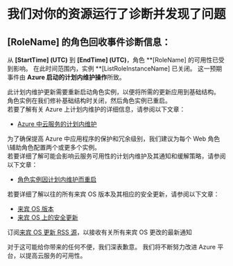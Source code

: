 <properties
    pageTitle="CloudServices RCA"
    description="RCA - 计划内维护 - 角色回收"
    infoBubbleText="发现最近已重新启动。 请参阅右侧的详细信息。"
    service="microsoft.classiccompute"
    resource="domainnames"
    authors="chiragpa"
    displayOrder=""
    articleId="RoleRecycle_GuestOSUpdate_All_Instances_Down"
    diagnosticScenario="CloudServiceRolecyle"
    selfHelpType="rca"
    supportTopicIds="32422590"
    resourceTags=""
    productPesIds="13185"
    cloudEnvironments="public"
/>

# <a name="we-ran-diagnostics-on-your-resource-and-found-an-issue"></a>我们对你的资源运行了诊断并发现了问题

<!--issueDescription-->
## <a name="role-recycle-incident-diagnostic-information-for-rolename--rolename--"></a>**[RoleName] 的角色回收事件诊断信息<!--($RoleName)-->：** ##

从 **[StartTime]<!--($StartTime)--> (UTC)** 到 **[EndTime]<!--($EndTime)--> (UTC)**，角色 **[RoleName]<!--($RoleName)--> 的可用性已受到影响。  在此时间范围内，实例 **[ListRoleInstanceName]<!--($ListRoleInstanceName)--> 已关闭。 这一预期事件由 **Azure 启动的计划内维护操作**所致。  

<!--/issueDescription-->

此计划内维护更新需要重新启动角色实例，以便将所需的更新应用到基础结构。 角色实例在我们修补基础结构时关闭，然后角色实例已重启。<br> 若要了解有关 Azure 上计划内维护的详细信息，请参阅以下文章：<br>
* [Azure 中云服务的计划内维护](https://blogs.msdn.microsoft.com/kwill/2012/09/19/role-instance-restarts-due-to-os-upgrades/)<br>

为了确保提高 Azure 中应用程序的保护和冗余级别，我们建议为每个 Web 角色\辅助角色配置两个或更多个实例。<br>
若要详细了解可能会影响云服务可用性的计划内维护及其通知和缓解策略，请参阅以下文章：<br>
* [角色实例因计划内维护而重启](https://blogs.msdn.microsoft.com/kwill/2012/09/19/role-instance-restarts-due-to-os-upgrades/)<br>

若要详细了解以往的所有来宾 OS 版本及其相应的安全更新，请参阅以下文章：<br>
* [来宾 OS 版本](https://docs.microsoft.com/azure/cloud-services/cloud-services-guestos-update-matrix#releases)<br>
* [来宾 OS 上的安全更新](https://docs.microsoft.com/azure/cloud-services/cloud-services-guestos-msrc-releases)<br>

订阅[来宾 OS 更新 RSS 源](https://docs.microsoft.com/azure/cloud-services/cloud-services-guestos-update-matrix)，以接收有关所有来宾 OS 更改的最新通知<br>

对于这可能给你带来的任何不便，我们深表歉意。 我们将不断努力改进 Azure 平台，以提高云服务的可用性。

